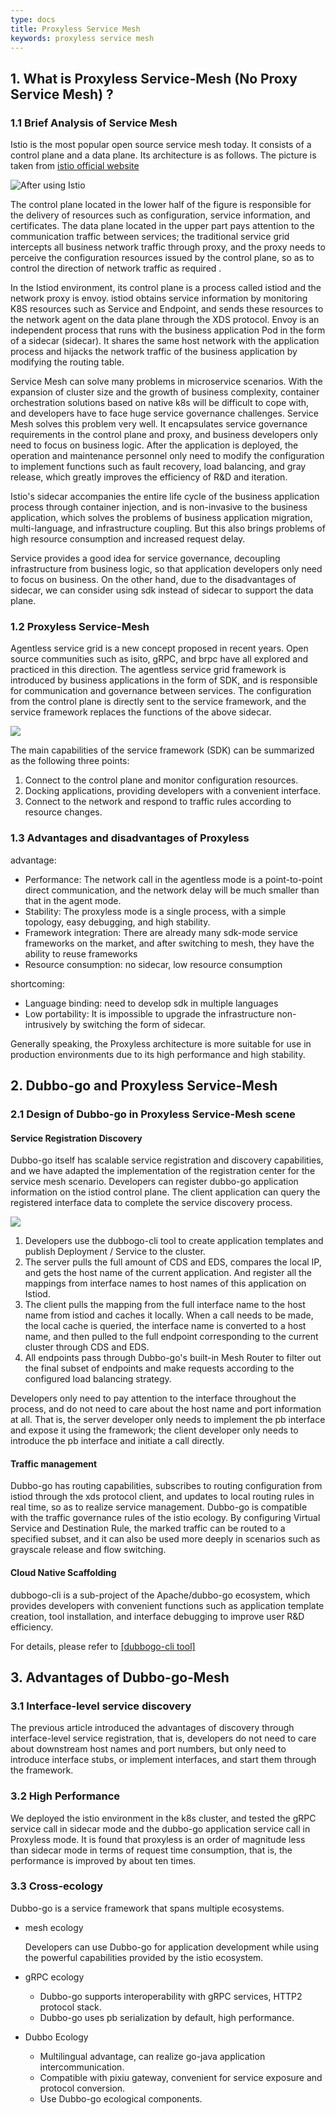 ```yaml
---
type: docs
title: Proxyless Service Mesh
keywords: proxyless service mesh
---
```


## 1. What is Proxyless Service-Mesh (No Proxy Service Mesh) ?

### 1.1 Brief Analysis of Service Mesh

Istio is the most popular open source service mesh today. It consists of a control plane and a data plane. Its architecture is as follows. The picture is taken from [istio official website](https://istio.io/)

![After using Istio](/imgs/docs3-v2/golang-sdk/concept/mesh/proxyless_service_mesh/service-mesh.svg)

The control plane located in the lower half of the figure is responsible for the delivery of resources such as configuration, service information, and certificates. The data plane located in the upper part pays attention to the communication traffic between services; the traditional service grid intercepts all business network traffic through proxy, and the proxy needs to perceive the configuration resources issued by the control plane, so as to control the direction of network traffic as required .

In the Istiod environment, its control plane is a process called istiod and the network proxy is envoy. istiod obtains service information by monitoring K8S resources such as Service and Endpoint, and sends these resources to the network agent on the data plane through the XDS protocol. Envoy is an independent process that runs with the business application Pod in the form of a sidecar (sidecar). It shares the same host network with the application process and hijacks the network traffic of the business application by modifying the routing table.

Service Mesh can solve many problems in microservice scenarios. With the expansion of cluster size and the growth of business complexity, container orchestration solutions based on native k8s will be difficult to cope with, and developers have to face huge service governance challenges. Service Mesh solves this problem very well. It encapsulates service governance requirements in the control plane and proxy, and business developers only need to focus on business logic. After the application is deployed, the operation and maintenance personnel only need to modify the configuration to implement functions such as fault recovery, load balancing, and gray release, which greatly improves the efficiency of R&D and iteration.

Istio's sidecar accompanies the entire life cycle of the business application process through container injection, and is non-invasive to the business application, which solves the problems of business application migration, multi-language, and infrastructure coupling. But this also brings problems of high resource consumption and increased request delay.

Service provides a good idea for service governance, decoupling infrastructure from business logic, so that application developers only need to focus on business. On the other hand, due to the disadvantages of sidecar, we can consider using sdk instead of sidecar to support the data plane.

### 1.2 Proxyless Service-Mesh

Agentless service grid is a new concept proposed in recent years. Open source communities such as isito, gRPC, and brpc have all explored and practiced in this direction. The agentless service grid framework is introduced by business applications in the form of SDK, and is responsible for communication and governance between services. The configuration from the control plane is directly sent to the service framework, and the service framework replaces the functions of the above sidecar.

![](/imgs/docs3-v2/golang-sdk/concept/mesh/proxyless_service_mesh/894c0e52-9d34-4490-b49b-24973ef4aabc.png)

The main capabilities of the service framework (SDK) can be summarized as the following three points:

1. Connect to the control plane and monitor configuration resources.
2. Docking applications, providing developers with a convenient interface.
3. Connect to the network and respond to traffic rules according to resource changes.

### 1.3 Advantages and disadvantages of Proxyless

advantage:

- Performance: The network call in the agentless mode is a point-to-point direct communication, and the network delay will be much smaller than that in the agent mode.
- Stability: The proxyless mode is a single process, with a simple topology, easy debugging, and high stability.
- Framework integration: There are already many sdk-mode service frameworks on the market, and after switching to mesh, they have the ability to reuse frameworks
- Resource consumption: no sidecar, low resource consumption

shortcoming:

- Language binding: need to develop sdk in multiple languages
- Low portability: It is impossible to upgrade the infrastructure non-intrusively by switching the form of sidecar.

Generally speaking, the Proxyless architecture is more suitable for use in production environments due to its high performance and high stability.

## 2. Dubbo-go and Proxyless Service-Mesh

### 2.1 Design of Dubbo-go in Proxyless Service-Mesh scene

#### Service Registration Discovery

Dubbo-go itself has scalable service registration and discovery capabilities, and we have adapted the implementation of the registration center for the service mesh scenario. Developers can register dubbo-go application information on the istiod control plane. The client application can query the registered interface data to complete the service discovery process.

![](/imgs/docs3-v2/golang-sdk/concept/mesh/proxyless_service_mesh/454d1e31-0be3-41fe-97ec-f52673ebf74f.png)

1. Developers use the dubbogo-cli tool to create application templates and publish Deployment / Service to the cluster.
2. The server pulls the full amount of CDS and EDS, compares the local IP, and gets the host name of the current application. And register all the mappings from interface names to host names of this application on Istiod.
3. The client pulls the mapping from the full interface name to the host name from istiod and caches it locally. When a call needs to be made, the local cache is queried, the interface name is converted to a host name, and then pulled to the full endpoint corresponding to the current cluster through CDS and EDS.
4. All endpoints pass through Dubbo-go's built-in Mesh Router to filter out the final subset of endpoints and make requests according to the configured load balancing strategy.

Developers only need to pay attention to the interface throughout the process, and do not need to care about the host name and port information at all. That is, the server developer only needs to implement the pb interface and expose it using the framework; the client developer only needs to introduce the pb interface and initiate a call directly.

#### Traffic management

Dubbo-go has routing capabilities, subscribes to routing configuration from istiod through the xds protocol client, and updates to local routing rules in real time, so as to realize service management. Dubbo-go is compatible with the traffic governance rules of the istio ecology. By configuring Virtual Service and Destination Rule, the marked traffic can be routed to a specified subset, and it can also be used more deeply in scenarios such as grayscale release and flow switching.

#### Cloud Native Scaffolding

dubbogo-cli is a sub-project of the Apache/dubbo-go ecosystem, which provides developers with convenient functions such as application template creation, tool installation, and interface debugging to improve user R&D efficiency.

For details, please refer to [[dubbogo-cli tool]](/en/docs3-v2/golang-sdk/refer/use_dubbogo_cli/)

## 3. Advantages of Dubbo-go-Mesh

### 3.1 Interface-level service discovery

The previous article introduced the advantages of discovery through interface-level service registration, that is, developers do not need to care about downstream host names and port numbers, but only need to introduce interface stubs, or implement interfaces, and start them through the framework.

### 3.2 High Performance

We deployed the istio environment in the k8s cluster, and tested the gRPC service call in sidecar mode and the dubbo-go application service call in Proxyless mode. It is found that proxyless is an order of magnitude less than sidecar mode in terms of request time consumption, that is, the performance is improved by about ten times.

### 3.3 Cross-ecology

Dubbo-go is a service framework that spans multiple ecosystems.

- mesh ecology

  Developers can use Dubbo-go for application development while using the powerful capabilities provided by the istio ecosystem.

- gRPC ecology

  - Dubbo-go supports interoperability with gRPC services, HTTP2 protocol stack.
  - Dubbo-go uses pb serialization by default, high performance.

- Dubbo Ecology

  - Multilingual advantage, can realize go-java application intercommunication.
  - Compatible with pixiu gateway, convenient for service exposure and protocol conversion.
  - Use Dubbo-go ecological components.

